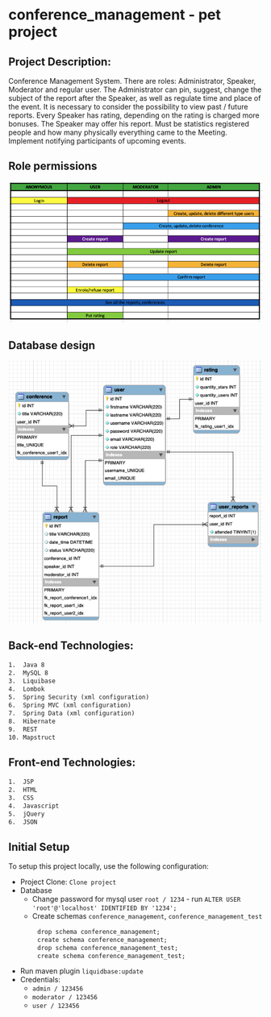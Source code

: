 # conference_management - pet project

##  Project Description: 

Conference Management System. There are roles: Administrator, Speaker, Moderator and regular user.
The Administrator can pin, suggest, change the subject of the report after the Speaker, 
as well as regulate time and place of the event. It is necessary to consider the possibility
to view past / future reports. Every Speaker has rating, depending on the rating is charged 
more bonuses. The Speaker may offer his report. Must be statistics registered people and how
many physically everything came to the Meeting. Implement notifying participants of upcoming events.
 
## Role permissions
 
 ![role permission imige](/src/main/webapp/resources/info/readmeRolePermissions.png)
 
## Database design

![database imige](/src/main/webapp/resources/info/readme_database.png)
 
## Back-end Technologies:
    1.  Java 8
    2.  MySQL 8
    3.  Liquibase
    4.  Lombok
    5.  Spring Security (xml configuration)
    6.  Spring MVC (xml configuration)
    7.  Spring Data (xml configuration)
    8.  Hibernate
    9.  REST
    10. Mapstruct

## Front-end Technologies:
    1.  JSP
    2.  HTML
    3.  CSS
    4.  Javascript
    5.  jQuery
    6.  JSON

## Initial Setup

To setup this project locally, use the following configuration:

* Project Clone: `Clone project`
* Database
    * Change password for mysql user `root / 1234` - run `ALTER USER 'root'@'localhost' IDENTIFIED BY '1234';`
    * Create schemas `conference_management`, `conference_management_test`     
```
        drop schema conference_management;
        create schema conference_management;
        drop schema conference_management_test;
        create schema conference_management_test;
```
* Run maven plugin `liquidbase:update`
* Credentials: 
    - `admin / 123456`
    - `moderator / 123456`
    - `user / 123456`
    
